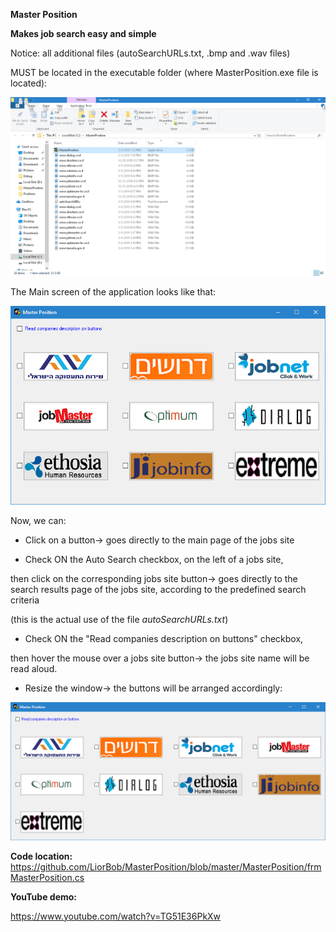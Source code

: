 **Master Position**

**Makes job search easy and simple**

Notice: all additional files (autoSearchURLs.txt, .bmp and .wav files)

MUST be located in the executable folder (where MasterPosition.exe file is
located):

![](media/e893a16663481096a847aa8143defb3b.png)

The Main screen of the application looks like that:

![](media/59590af3dd43ac001eb160e925654ffd.png)

Now, we can:

-   Click on a button-\> goes directly to the main page of the jobs site

-   Check ON the Auto Search checkbox, on the left of a jobs site,

then click on the corresponding jobs site button-\> goes directly to the search
results page of the jobs site, according to the predefined search criteria

(this is the actual use of the file *autoSearchURLs.txt*)

-   Check ON the "Read companies description on buttons" checkbox,

then hover the mouse over a jobs site button-\> the jobs site name will be read
aloud.

-   Resize the window-\> the buttons will be arranged accordingly:

![](media/8e11b209c0a7e8bc13cb8585c877eb34.png)

**Code location:**
<https://github.com/LiorBob/MasterPosition/blob/master/MasterPosition/frmMasterPosition.cs>

**YouTube demo:**

<https://www.youtube.com/watch?v=TG51E36PkXw>
